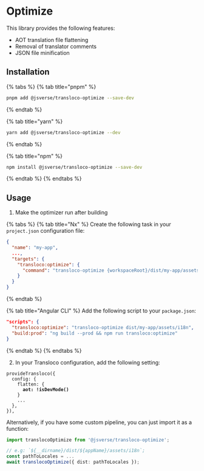 # Optimize

This library provides the following features:

* AOT translation file flattening
* Removal of translator comments
* JSON file minification

## Installation

{% tabs %}
{% tab title="pnpm" %}
```bash
pnpm add @jsverse/transloco-optimize --save-dev
```
{% endtab %}

{% tab title="yarn" %}
```bash
yarn add @jsverse/transloco-optimize --dev
```
{% endtab %}

{% tab title="npm" %}
```bash
npm install @jsverse/transloco-optimize --save-dev
```
{% endtab %}
{% endtabs %}

## Usage

1. Make the optimizer run after building

{% tabs %}
{% tab title="Nx" %}
Create the following task in your `project.json` configuration file:

```json
{
  "name": "my-app", 
  ...,
  "targets": {
    "transloco:optimize": {
      "command": "transloco-optimize {workspaceRoot}/dist/my-app/assets/i18n"
    }
  }
}
```


{% endtab %}

{% tab title="Angular CLI" %}
Add the following script to your `package.json`:

```json
"scripts": {
  "transloco:optimize": "transloco-optimize dist/my-app/assets/i18n",
  "build:prod": "ng build --prod && npm run transloco:optimize"
}
```
{% endtab %}
{% endtabs %}

2. In your Transloco configuration, add the following setting:

<pre class="language-typescript"><code class="lang-typescript">provideTransloco({
  config: {
    flatten: {
<strong>      aot: !isDevMode()
</strong>    }
    ...
  },
}),
</code></pre>

Alternatively, if you have some custom pipeline, you can just import it as a function:

```typescript
import translocoOptimize from '@jsverse/transloco-optimize';

// e.g: `${__dirname}/dist/${appName}/assets/i18n`;
const pathToLocales = ...
await translocoOptimize({ dist: pathToLocales });
```
